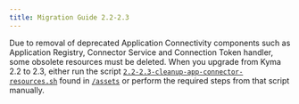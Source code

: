 ```yaml
---
title: Migration Guide 2.2-2.3
---
```


Due to removal of deprecated Application Connectivity components such as Application Registry, Connector Service and Connection Token handler, some obsolete resources must be deleted.
When you upgrade from Kyma 2.2 to 2.3, either run the script [`2.2-2.3-cleanup-app-connector-resources.sh`](https://github.com/kyma-project/kyma/blob/release-2.3/docs/assets/2.2-2.3-cleanup-app-connector-resources.sh) found in [`/assets`](https://github.com/kyma-project/kyma/tree/release-2.3/docs/assets) or perform the required steps from that script manually.